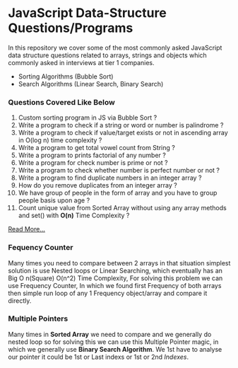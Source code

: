 # JavaScript Data-Structure Questions/Programs

In this repository we cover some of the most commonly asked JavaScript data structure questions related to arrays, strings and objects which commonly asked in interviews at tier 1 companies.

- Sorting Algorithms (Bubble Sort)
- Search Algorithms (Linear Search, Binary Search)

### Questions Covered Like Below

1. Custom sorting program in JS via Bubble Sort ?
2. Write a program to check if a string or word or number is palindrome ?
3. Write a program to check if value/target exists or not in ascending array in O(log n) time complexity ?
4. Write a program to get total vowel count from String ?
5. Write a program to prints factorial of any number ?
6. Write a program for check number is prime or not ?
7. Write a program to check whether number is perfect number or not ?
8. Write a program to find duplicate numbers in an integer array ?
9. How do you remove duplicates from an integer array ?
10. We have group of people in the form of array and you have to group people basis upon age ?
11. Count unique value from Sorted Array without using any array methods and set() with **O(n)** Time Complexity ?

[Read More...](https://www.linkedin.com/pulse/javascript-most-commonly-asked-data-structure-questions-sanjay-kumar/)

### Fequency Counter

Many times you need to compare between 2 arrays in that situation simplest solution is use Nested loops or Linear Searching, which eventually has an Big O n(Square) O(n^2) Time Complexity, For solving this problem we can use Frequency Counter, In which we found first Frequency of both arrays then simple run loop of any 1 Frequency object/array and compare it directly.


### Multiple Pointers

Many times in **Sorted Array** we need to compare and we generally do nested loop so for solving this we can use this Multiple Pointer magic, in which we generally use **Binary Search Algorithm**. We 1st have to analyse our pointer it could be 1st or Last indexs or 1st or 2nd *Indexes*.

